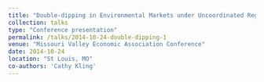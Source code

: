 ```yaml
---
title: "Double-dipping in Environmental Markets under Uncoordinated Regulators or under a Regulator who Ignores Pollutants’ Complementarities"
collection: talks
type: "Conference presentation"
permalink: /talks/2014-10-24-double-dipping-1
venue: "Missouri Valley Economic Association Conference"
date: 2014-10-24
location: "St Louis, MO"
co-authors: 'Cathy Kling'
---
```


<!-- Google tag (gtag.js) -->
<script async src="https://www.googletagmanager.com/gtag/js?id=G-Q95WSVMDNZ"></script>
<script>
  window.dataLayer = window.dataLayer || [];
  function gtag(){dataLayer.push(arguments);}
  gtag('js', new Date());

  gtag('config', 'G-Q95WSVMDNZ');
</script>

